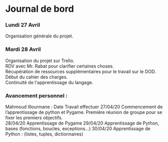 # Journal de bord

### Lundi 27 Avril
Organisation générale du projet.

### Mardi 28 Avril
Organisation du projet sur Trello.  
RDV avec Mr. Rabat pour clarifier certaines choses.  
Récupération de ressources supplémentaires pour le travail sur le DOD.  
Début du cahier des charges.  
Continuité de l'apprentissage du langage.

### Avancement personnel :

Mahmoud Illourmane :
Date	Travail effectuer
27/04/20	Commencement de l’apprentissage de python et Pygame.
          Première réunion de groupe pour se fixer les premiers objectifs.  
28/04/20	Apprentissage de Pygame
29/04/20	Apprentissage de Python, bases (fonctions, boucles, exceptions…)
30/04/20	Apprentissage de Python : (listes, tuples, dictionnaires)



